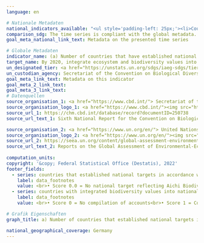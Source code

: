 ```yaml
---
language: en    

# Nationale Metadaten    
national_indicators_available: "<ul style='padding-left: 25px;'><li>Countries that established national targets in accordance with Aichi Biodiversity Target 2 of the Strategic Plan for Biodiversity 2011-2020 in their National Biodiversity Strategy and Action Plans (NBSAP)</li> <li> Countries with integrated biodiversity values into national accounting and reporting systems, defined as implementation of the System of Environmental-Economic Accounting (SEEA)</li></ul>"    
comparison_sdg: The time series is compliant with the global metadata.    
goal_meta_national_link_text: Metadata on the presented time series    

# Globale Metadaten    
indicator_name: (a) Number of countries that have established national targets in accordance with or similar to Aichi Biodiversity Target 2 of the Strategic Plan for Biodiversity 2011–2020 in their national biodiversity strategy and action plans and the progress reported towards these targets; and (b) integration of biodiversity into national accounting and reporting systems, defined as implementation of the System of Environmental-Economic Accounting    
target_name: By 2020, integrate ecosystem and biodiversity values into national and local planning, development processes, poverty reduction strategies and accounts    
un_designated_tier: <a href="https://unstats.un.org/sdgs/iaeg-sdgs/tier-classification/" title="Click here for more information on the UN tier classification."  target="_blank">Tier I/II</a>    
un_custodian_agency: Secretariat of the Convention on Biological Diversity (CBD-Secretariat)<br>United Nations Environment Programme (UNEP)    
goal_meta_link_text: Metadata on this indicator    
goal_meta_2_link_text:     
goal_meta_3_link_text:         
# Datenquellen
source_organisation_1: <a href="https://www.cbd.int/"> Secretariat of the Convention on Biological Diversity </a>
source_organisation_logo_1: <a href="https://www.cbd.int/"><img src="https://g205sdgs.github.io/sdg-indicators/public/OrgImgEn/cbd.png" alt="Logo cbd" style="height:60px; width:148px"/></a>
source_url_1: https://chm.cbd.int/database/record?documentID=250738
source_url_text_1: Sixth National Report for the Convention on Biological Diversity

source_organisation_2: <a href="https://www.un.org/en/"> United Nations (UN) </a>
source_organisation_logo_2: <a href="https://www.un.org/en/"><img src="https://g205sdgs.github.io/sdg-indicators/public/OrgImgEn/un.png" alt="Logo un" style="height:60px; width:148px"/></a>
source_url_2: https://seea.un.org/content/global-assessment-environmental-economic-accounting
source_url_text_2: Reports on the Global Assessment of Environmental-Economic Accounting and Supporting Statistics
    
computation_units:    
copyright: '&copy; Federal Statistical Office (Destatis), 2022'    
footer_fields:
  - series: countries that established national targets in accordance with aichi biodiversity target 2 of the strategic plan for biodiversity 2011-2020 in their national biodiversity strategy and action plans (nbsap)
    label: data_footnotes
    value: <br>• Score 0.0 = No national target reflecting Aichi Biodiversity Target 2<br>• Score 0.2 = National target exists, but moving away from it<br>• Score 0.4 = National target exists, but no progress<br>• Score 0.6 = National target exists and progress is there, but at as insufficient rate<br>• Score 0.8 = National target exists and progress is on track to achieve it<br>• Score 1.0 = National target exists and progress is on track to exceed it
  - series: countries with integrated biodiversity values into national accounting and reporting systems, defined as implementation of the system of environmental-economic accounting (seea)
    label: data_footnotes
    value: <br>• Score 0 = No compilation of accounts<br>• Score 1 = Compilation of accounts<br>• Score 2 = Dissemination of accounts<br>• Score 3 = Regular compilation and dissemination of accounts    

# Grafik Eigenschaften    
graph_title: a) Number of countries that established national targets in accordance with Aichi Biodiversity Target 2 of the Strategic Plan for Biodiversity 2011–2020 in their National Biodiversity Strategy and Action Plan (NBSAP) and the progress reported towards these targets    

national_geographical_coverage: Germany    
---
```


<span></span>